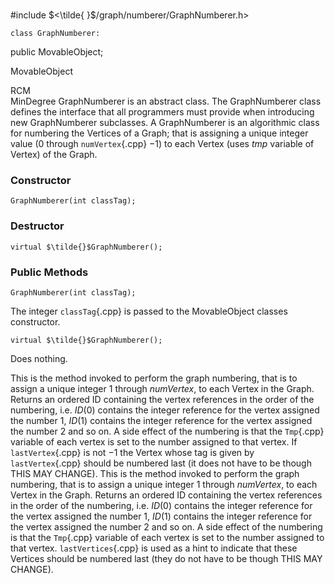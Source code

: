\
#include $<\tilde{ }$/graph/numberer/GraphNumberer.h$>$



```{.cpp}
class GraphNumberer:
```
 public MovableObject;


MovableObject


RCM\
MinDegree
GraphNumberer is an abstract class. The GraphNumberer class defines the
interface that all programmers must provide when introducing new
GraphNumberer subclasses. A GraphNumberer is an algorithmic class for
numbering the Vertices of a Graph; that is assigning a unique integer
value ($0$ through `numVertex`{.cpp} $-1$) to each Vertex (uses *tmp* variable
of Vertex) of the Graph.
### Constructor


```{.cpp}
GraphNumberer(int classTag);
```

### Destructor


```{.cpp}
virtual $\tilde{}$GraphNumberer();
```

### Public Methods




```{.cpp}
GraphNumberer(int classTag);
```


The integer `classTag`{.cpp} is passed to the MovableObject classes
constructor.

```{.cpp}
virtual $\tilde{}$GraphNumberer();
```


Does nothing.

This is the method invoked to perform the graph numbering, that is to
assign a unique integer $1$ through *numVertex*, to each Vertex in the
Graph. Returns an ordered ID containing the vertex references in the
order of the numbering, i.e. $ID(0)$ contains the integer reference for
the vertex assigned the number 1, $ID(1)$ contains the integer reference
for the vertex assigned the number 2 and so on. A side effect of the
numbering is that the `Tmp`{.cpp} variable of each vertex is set to the number
assigned to that vertex. If `lastVertex`{.cpp} is not $-1$ the Vertex whose
tag is given by `lastVertex`{.cpp} should be numbered last (it does not have
to be though THIS MAY CHANGE).
This is the method invoked to perform the graph numbering, that is to
assign a unique integer $1$ through *numVertex*, to each Vertex in the
Graph. Returns an ordered ID containing the vertex references in the
order of the numbering, i.e. $ID(0)$ contains the integer reference for
the vertex assigned the number 1, $ID(1)$ contains the integer reference
for the vertex assigned the number 2 and so on. A side effect of the
numbering is that the `Tmp`{.cpp} variable of each vertex is set to the number
assigned to that vertex. `lastVertices`{.cpp} is used as a hint to indicate
that these Vertices should be numbered last (they do not have to be
though THIS MAY CHANGE).
